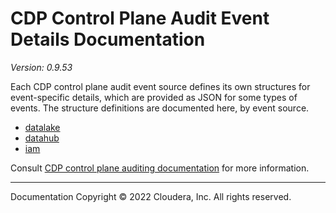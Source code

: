 # CDP Control Plane Audit Event Details Documentation

*Version: 0.9.53*

Each CDP control plane audit event source defines its own structures for
event-specific details, which are provided as JSON for some types of events.
The structure definitions are documented here, by event source.

* [datalake](./datalake/index.html)
* [datahub](./datahub/index.html)
* [iam](./iam/index.html)

Consult [CDP control plane auditing documentation](https://docs.cloudera.com/management-console/cloud/auditing/topics/mc-auditing-control-plane-activity.html)
for more information.

----

Documentation Copyright © 2022 Cloudera, Inc. All rights reserved.
